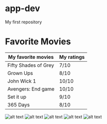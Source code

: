 # app-dev
My first repository

# **Favorite Movies**

| My favorite movies | My ratings |
| ------------- | ------------ |
| Fifty Shades of Grey | 7/10 |
| Grown Ups | 8/10 |
| John Wick 1 | 10/10 |
| Avengers: End game | 10/10 |
| Set it up | 9/10 |
| 365 Days | 8/10 |

![alt text](https://encrypted-tbn0.gstatic.com/images?q=tbn:ANd9GcSoJPylXIwbXByLXaiNNKRouj2BfU7G51yr8Q&usqp=CAU)
![alt text](https://m.media-amazon.com/images/I/91Yec8w0k2L._AC_UF1000,1000_QL80_.jpg)
![alt text](https://m.media-amazon.com/images/M/MV5BMTU2NjA1ODgzMF5BMl5BanBnXkFtZTgwMTM2MTI4MjE@._V1_.jpg)
![alt text](https://m.media-amazon.com/images/M/MV5BMTk0MDUyMzA1OF5BMl5BanBnXkFtZTgwNzA4NzE1NTM@._V1_FMjpg_UX1000_.jpg)
![alt text](https://images.justwatch.com/backdrop/239509936/s640/365-days.%7Bformat%7D)
